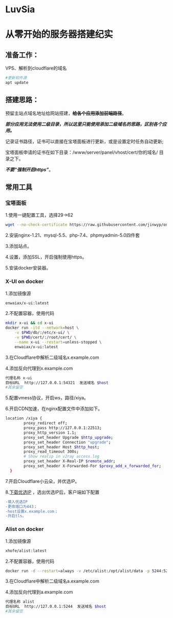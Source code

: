 # LuvSia 
# 从零开始的服务器搭建纪实

## 准备工作：

VPS、解析到cloudflare的域名

```bash
#更新软件源
apt update
```
## 搭建思路：

预留主站点域名地址给网站搭建，**~~给各个应用添加前端路径~~**。

***部分应用无法使用二级目录，所以这里只能使用添加二级域名的思路，区别各个应用。***

记录证书路径，证书可以直接在宝塔面板进行更新，或是设置定时任务自动更新;

宝塔面板申请的证书在如下目录：/www/server/panel/vhost/cert/你的域名/ 目录之下。

***不要“强制开启https”***。

## 常用工具

### 宝塔面板 
1.使用一键配置工具，选择29→62
```bash
wget --no-check-certificate https://raw.githubusercontent.com/jinwyp/one_click_script/master/trojan_v2ray_install.sh && chmod +x ./trojan_v2ray_install.sh && ./trojan_v2ray_install.sh
```
2.安装nginx-1.21、mysql-5.5、php-7.4、phpmyadmin-5.0四件套

3.添加站点。

4.设置，添加SSL，开启强制使用https。

5.安装docker安装器。

### X-UI on docker

1.添加镜像源
```bash
enwaiax/x-ui:latest
```
2.不配置容器，使用代码
```bash
mkdir x-ui && cd x-ui
docker run -itd --network=host \
    -v $PWD/db/:/etc/x-ui/ \
    -v $PWD/cert/:/root/cert/ \
    --name x-ui --restart=unless-stopped \
    enwaiax/x-ui:latest
```

3.在Cloudflare中解析二级域名x.example.com

4.添加反向代理到x.example.com
```bash
代理名称 x-ui
目标URL  http://127.0.0.1:54321  发送域名 $host
#其余留空
```

5.配置vmess协议，开启ws，路径/xiya。

6.开启CDN加速，在nginx配置文件中添加如下。
```bash
location /xiya {
        proxy_redirect off;
        proxy_pass http://127.0.0.1:22513;
        proxy_http_version 1.1;
        proxy_set_header Upgrade $http_upgrade;
        proxy_set_header Connection "upgrade";
        proxy_set_header Host $http_host;
        proxy_read_timeout 300s;
        # Show realip in v2ray access.log
        proxy_set_header X-Real-IP $remote_addr;
        proxy_set_header X-Forwarded-For $proxy_add_x_forwarded_for;
  }
```

7.开启Cloudflare小云朵，并优选IP。

8.[下载优选IP](https://github.com/ventusoon/LuvSia/raw/main/tools/%E4%BC%98%E9%80%89ip.zip) ，选出优选IP后，客户端如下配置
```diff
-填入优选IP
-更改端口为443；
-host设置x.example.com；
-开启tls。
```

### Alist on docker

1.添加镜像源
```bash
xhofe/alist:latest
```
2.不配置容器，使用代码
```bash
docker run -d --restart=always -v /etc/alist:/opt/alist/data -p 5244:5244 --name="alist" xhofe/alist:latest
```

3.在Cloudflare中解析二级域名a.example.com

4.添加反向代理到a.example.com
```bash
代理名称 alist
目标URL  http://127.0.0.1:5244  发送域名 $host
#其余留空
```



